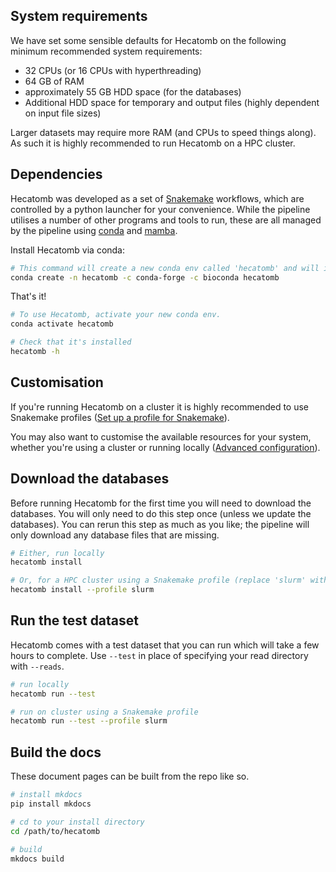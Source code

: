 ## System requirements

We have set some sensible defaults for Hecatomb on the following minimum recommended system requirements:

 - 32 CPUs (or 16 CPUs with hyperthreading)
 - 64 GB of RAM
 - approximately 55 GB HDD space (for the databases)
 - Additional HDD space for temporary and output files (highly dependent on input file sizes)

Larger datasets may require more RAM (and CPUs to speed things along).
As such it is highly recommended to run Hecatomb on a HPC cluster.

## Dependencies

Hecatomb was developed as a set of [Snakemake](https://snakemake.readthedocs.io/en/stable/#) workflows, which are 
controlled by a python launcher for your convenience.
While the pipeline utilises a number of other programs and tools to run, these are all managed by the pipeline using 
[conda](https://docs.conda.io/en/latest/) and [mamba](https://github.com/mamba-org/mamba).

Install Hecatomb via conda:

```bash
# This command will create a new conda env called 'hecatomb' and will install Hecatomb and all of it's dependencies.
conda create -n hecatomb -c conda-forge -c bioconda hecatomb
```

That's it!

```bash
# To use Hecatomb, activate your new conda env.
conda activate hecatomb

# Check that it's installed
hecatomb -h
```

## Customisation

If you're running Hecatomb on a cluster it is highly recommended to use Snakemake profiles 
([Set up a profile for Snakemake](profiles.md)).

You may also want to customise the available resources for your system, whether you're using a cluster or running 
locally ([Advanced configuration](configuration.md)).

## Download the databases

Before running Hecatomb for the first time you will need to download the databases.
You will only need to do this step once (unless we update the databases).
You can rerun this step as much as you like; the pipeline will only download any database files that are missing.

```bash
# Either, run locally
hecatomb install

# Or, for a HPC cluster using a Snakemake profile (replace 'slurm' with your profile name)
hecatomb install --profile slurm
```

## Run the test dataset

Hecatomb comes with a test dataset that you can run which will take a few hours to complete.
Use `--test` in place of specifying your read directory with `--reads`.

```bash
# run locally
hecatomb run --test

# run on cluster using a Snakemake profile
hecatomb run --test --profile slurm
```

## Build the docs

These document pages can be built from the repo like so.

```bash
# install mkdocs
pip install mkdocs

# cd to your install directory
cd /path/to/hecatomb

# build
mkdocs build
```

